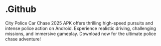 # .Github
City Police Car Chase 2025 APK offers thrilling high-speed pursuits and intense police action on Android. Experience realistic driving, challenging missions, and immersive gameplay. Download now for the ultimate police chase adventure!
